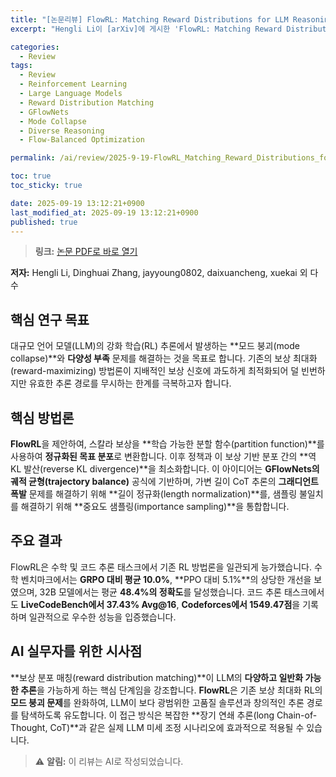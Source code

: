 ```yaml
---
title: "[논문리뷰] FlowRL: Matching Reward Distributions for LLM Reasoning"
excerpt: "Hengli Li이 [arXiv]에 게시한 'FlowRL: Matching Reward Distributions for LLM Reasoning' 논문에 대한 자세한 리뷰입니다."

categories:
  - Review
tags:
  - Review
  - Reinforcement Learning
  - Large Language Models
  - Reward Distribution Matching
  - GFlowNets
  - Mode Collapse
  - Diverse Reasoning
  - Flow-Balanced Optimization

permalink: /ai/review/2025-9-19-FlowRL_Matching_Reward_Distributions_for_LLM_Reasoning/

toc: true
toc_sticky: true

date: 2025-09-19 13:12:21+0900
last_modified_at: 2025-09-19 13:12:21+0900
published: true
---
```

> **링크:** [논문 PDF로 바로 열기](https://arxiv.org/abs/2509.15207)

**저자:** Hengli Li, Dinghuai Zhang, jayyoung0802, daixuancheng, xuekai 외 다수



## 핵심 연구 목표
대규모 언어 모델(LLM)의 강화 학습(RL) 추론에서 발생하는 **모드 붕괴(mode collapse)**와 **다양성 부족** 문제를 해결하는 것을 목표로 합니다. 기존의 보상 최대화(reward-maximizing) 방법론이 지배적인 보상 신호에 과도하게 최적화되어 덜 빈번하지만 유효한 추론 경로를 무시하는 한계를 극복하고자 합니다.

## 핵심 방법론
**FlowRL**을 제안하여, 스칼라 보상을 **학습 가능한 분할 함수(partition function)**를 사용하여 **정규화된 목표 분포**로 변환합니다. 이후 정책과 이 보상 기반 분포 간의 **역 KL 발산(reverse KL divergence)**을 최소화합니다. 이 아이디어는 **GFlowNets의 궤적 균형(trajectory balance)** 공식에 기반하며, 가변 길이 CoT 추론의 **그래디언트 폭발** 문제를 해결하기 위해 **길이 정규화(length normalization)**를, 샘플링 불일치를 해결하기 위해 **중요도 샘플링(importance sampling)**을 통합합니다.

## 주요 결과
FlowRL은 수학 및 코드 추론 태스크에서 기존 RL 방법론을 일관되게 능가했습니다. 수학 벤치마크에서는 **GRPO 대비 평균 10.0%**, **PPO 대비 5.1%**의 상당한 개선을 보였으며, 32B 모델에서는 평균 **48.4%의 정확도**를 달성했습니다. 코드 추론 태스크에서도 **LiveCodeBench에서 37.43% Avg@16**, **Codeforces에서 1549.47점**을 기록하며 일관적으로 우수한 성능을 입증했습니다.

## AI 실무자를 위한 시사점
**보상 분포 매칭(reward distribution matching)**이 LLM의 **다양하고 일반화 가능한 추론**을 가능하게 하는 핵심 단계임을 강조합니다. **FlowRL**은 기존 보상 최대화 RL의 **모드 붕괴 문제**를 완화하여, LLM이 보다 광범위한 고품질 솔루션과 창의적인 추론 경로를 탐색하도록 유도합니다. 이 접근 방식은 복잡한 **장기 연쇄 추론(long Chain-of-Thought, CoT)**과 같은 실제 LLM 미세 조정 시나리오에 효과적으로 적용될 수 있습니다.

> ⚠️ **알림:** 이 리뷰는 AI로 작성되었습니다.